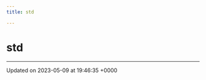 ```yaml
---
title: std

---
```


# std








-------------------------------

Updated on 2023-05-09 at 19:46:35 +0000